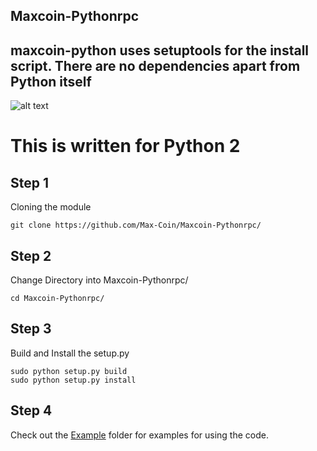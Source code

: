 
## Maxcoin-Pythonrpc 

## maxcoin-python uses setuptools for the install script. There are no dependencies apart from Python itself

![alt text](https://pbs.twimg.com/profile_images/878589713598251008/cs-cG7U6_400x400.jpg "Maxcoin Logo")


# This is written for Python 2

## Step 1

Cloning the module

```
git clone https://github.com/Max-Coin/Maxcoin-Pythonrpc/
```

## Step 2

Change Directory into Maxcoin-Pythonrpc/

```
cd Maxcoin-Pythonrpc/
```

## Step 3

Build and Install the setup.py

```
sudo python setup.py build
sudo python setup.py install
```

## Step 4

Check out the [Example](https://github.com/Max-Coin/Maxcoin-Pythonrpc/tree/master/Examples) folder for examples for using the code.




